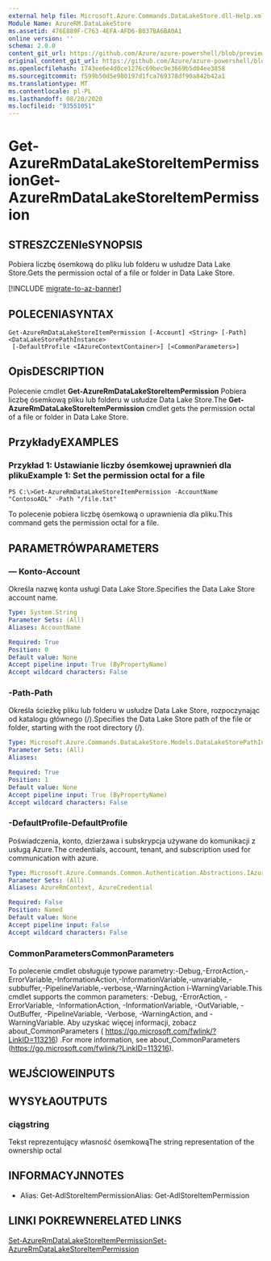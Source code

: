 ```yaml
---
external help file: Microsoft.Azure.Commands.DataLakeStore.dll-Help.xml
Module Name: AzureRM.DataLakeStore
ms.assetid: 476E889F-C763-4EFA-AFD6-B037BA6BA0A1
online version: ''
schema: 2.0.0
content_git_url: https://github.com/Azure/azure-powershell/blob/preview/src/ResourceManager/DataLakeStore/Commands.DataLakeStore/help/Get-AzureRmDataLakeStoreItemPermission.md
original_content_git_url: https://github.com/Azure/azure-powershell/blob/preview/src/ResourceManager/DataLakeStore/Commands.DataLakeStore/help/Get-AzureRmDataLakeStoreItemPermission.md
ms.openlocfilehash: 1743ee6e4d0ce1276c69bec9e3669b5d04ee3858
ms.sourcegitcommit: f599b50d5e980197d1fca769378df90a842b42a1
ms.translationtype: MT
ms.contentlocale: pl-PL
ms.lasthandoff: 08/20/2020
ms.locfileid: "93551051"
---
```

# <span data-ttu-id="e834a-101">Get-AzureRmDataLakeStoreItemPermission</span><span class="sxs-lookup"><span data-stu-id="e834a-101">Get-AzureRmDataLakeStoreItemPermission</span></span>

## <span data-ttu-id="e834a-102">STRESZCZENIe</span><span class="sxs-lookup"><span data-stu-id="e834a-102">SYNOPSIS</span></span>
<span data-ttu-id="e834a-103">Pobiera liczbę ósemkową do pliku lub folderu w usłudze Data Lake Store.</span><span class="sxs-lookup"><span data-stu-id="e834a-103">Gets the permission octal of a file or folder in Data Lake Store.</span></span>

[!INCLUDE [migrate-to-az-banner](../../includes/migrate-to-az-banner.md)]

## <span data-ttu-id="e834a-104">POLECENIA</span><span class="sxs-lookup"><span data-stu-id="e834a-104">SYNTAX</span></span>

```
Get-AzureRmDataLakeStoreItemPermission [-Account] <String> [-Path] <DataLakeStorePathInstance>
 [-DefaultProfile <IAzureContextContainer>] [<CommonParameters>]
```

## <span data-ttu-id="e834a-105">Opis</span><span class="sxs-lookup"><span data-stu-id="e834a-105">DESCRIPTION</span></span>
<span data-ttu-id="e834a-106">Polecenie cmdlet **Get-AzureRmDataLakeStoreItemPermission** Pobiera liczbę ósemkową pliku lub folderu w usłudze Data Lake Store.</span><span class="sxs-lookup"><span data-stu-id="e834a-106">The **Get-AzureRmDataLakeStoreItemPermission** cmdlet gets the permission octal of a file or folder in Data Lake Store.</span></span>

## <span data-ttu-id="e834a-107">Przykłady</span><span class="sxs-lookup"><span data-stu-id="e834a-107">EXAMPLES</span></span>

### <span data-ttu-id="e834a-108">Przykład 1: Ustawianie liczby ósemkowej uprawnień dla pliku</span><span class="sxs-lookup"><span data-stu-id="e834a-108">Example 1: Set the permission octal for a file</span></span>
```
PS C:\>Get-AzureRmDataLakeStoreItemPermission -AccountName "ContosoADL" -Path "/file.txt"
```

<span data-ttu-id="e834a-109">To polecenie pobiera liczbę ósemkową o uprawnienia dla pliku.</span><span class="sxs-lookup"><span data-stu-id="e834a-109">This command gets the permission octal for a file.</span></span>

## <span data-ttu-id="e834a-110">PARAMETRÓW</span><span class="sxs-lookup"><span data-stu-id="e834a-110">PARAMETERS</span></span>

### <span data-ttu-id="e834a-111">— Konto</span><span class="sxs-lookup"><span data-stu-id="e834a-111">-Account</span></span>
<span data-ttu-id="e834a-112">Określa nazwę konta usługi Data Lake Store.</span><span class="sxs-lookup"><span data-stu-id="e834a-112">Specifies the Data Lake Store account name.</span></span>

```yaml
Type: System.String
Parameter Sets: (All)
Aliases: AccountName

Required: True
Position: 0
Default value: None
Accept pipeline input: True (ByPropertyName)
Accept wildcard characters: False
```

### <span data-ttu-id="e834a-113">-Path</span><span class="sxs-lookup"><span data-stu-id="e834a-113">-Path</span></span>
<span data-ttu-id="e834a-114">Określa ścieżkę pliku lub folderu w usłudze Data Lake Store, rozpoczynając od katalogu głównego (/).</span><span class="sxs-lookup"><span data-stu-id="e834a-114">Specifies the Data Lake Store path of the file or folder, starting with the root directory (/).</span></span>

```yaml
Type: Microsoft.Azure.Commands.DataLakeStore.Models.DataLakeStorePathInstance
Parameter Sets: (All)
Aliases: 

Required: True
Position: 1
Default value: None
Accept pipeline input: True (ByPropertyName)
Accept wildcard characters: False
```

### <span data-ttu-id="e834a-115">-DefaultProfile</span><span class="sxs-lookup"><span data-stu-id="e834a-115">-DefaultProfile</span></span>
<span data-ttu-id="e834a-116">Poświadczenia, konto, dzierżawa i subskrypcja używane do komunikacji z usługą Azure.</span><span class="sxs-lookup"><span data-stu-id="e834a-116">The credentials, account, tenant, and subscription used for communication with azure.</span></span>

```yaml
Type: Microsoft.Azure.Commands.Common.Authentication.Abstractions.IAzureContextContainer
Parameter Sets: (All)
Aliases: AzureRmContext, AzureCredential

Required: False
Position: Named
Default value: None
Accept pipeline input: False
Accept wildcard characters: False
```

### <span data-ttu-id="e834a-117">CommonParameters</span><span class="sxs-lookup"><span data-stu-id="e834a-117">CommonParameters</span></span>
<span data-ttu-id="e834a-118">To polecenie cmdlet obsługuje typowe parametry:-Debug,-ErrorAction,-ErrorVariable,-InformationAction,-InformationVariable,-unvariable,-subbuffer,-PipelineVariable,-verbose,-WarningAction i-WarningVariable.</span><span class="sxs-lookup"><span data-stu-id="e834a-118">This cmdlet supports the common parameters: -Debug, -ErrorAction, -ErrorVariable, -InformationAction, -InformationVariable, -OutVariable, -OutBuffer, -PipelineVariable, -Verbose, -WarningAction, and -WarningVariable.</span></span> <span data-ttu-id="e834a-119">Aby uzyskać więcej informacji, zobacz about_CommonParameters ( https://go.microsoft.com/fwlink/?LinkID=113216) .</span><span class="sxs-lookup"><span data-stu-id="e834a-119">For more information, see about_CommonParameters (https://go.microsoft.com/fwlink/?LinkID=113216).</span></span>

## <span data-ttu-id="e834a-120">WEJŚCIOWE</span><span class="sxs-lookup"><span data-stu-id="e834a-120">INPUTS</span></span>

## <span data-ttu-id="e834a-121">WYSYŁA</span><span class="sxs-lookup"><span data-stu-id="e834a-121">OUTPUTS</span></span>

### <span data-ttu-id="e834a-122">ciąg</span><span class="sxs-lookup"><span data-stu-id="e834a-122">string</span></span>
<span data-ttu-id="e834a-123">Tekst reprezentujący własność ósemkową</span><span class="sxs-lookup"><span data-stu-id="e834a-123">The string representation of the ownership octal</span></span>

## <span data-ttu-id="e834a-124">INFORMACYJN</span><span class="sxs-lookup"><span data-stu-id="e834a-124">NOTES</span></span>
* <span data-ttu-id="e834a-125">Alias: Get-AdlStoreItemPermission</span><span class="sxs-lookup"><span data-stu-id="e834a-125">Alias: Get-AdlStoreItemPermission</span></span>

## <span data-ttu-id="e834a-126">LINKI POKREWNE</span><span class="sxs-lookup"><span data-stu-id="e834a-126">RELATED LINKS</span></span>

[<span data-ttu-id="e834a-127">Set-AzureRmDataLakeStoreItemPermission</span><span class="sxs-lookup"><span data-stu-id="e834a-127">Set-AzureRmDataLakeStoreItemPermission</span></span>](./Set-AzureRmDataLakeStoreItemPermission.md)


